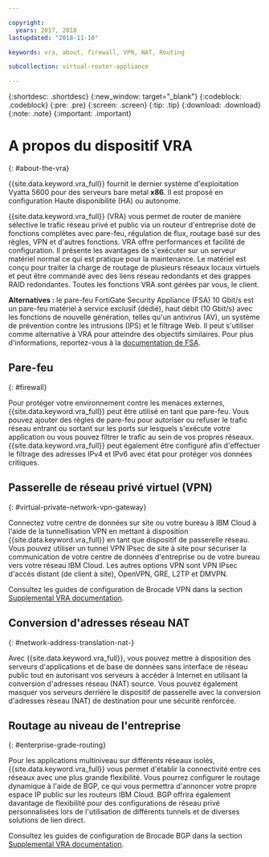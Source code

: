 ```yaml
---

copyright:
  years: 2017, 2018
lastupdated: "2018-11-10"

keywords: vra, about, firewall, VPN, NAT, Routing

subcollection: virtual-router-appliance

---
```


{:shortdesc: .shortdesc}
{:new_window: target="_blank"}
{:codeblock: .codeblock}
{:pre: .pre}
{:screen: .screen}
{:tip: .tip}
{:download: .download}
{:note: .note}
{:important: .important}

# A propos du dispositif VRA
{: #about-the-vra}

{{site.data.keyword.vra_full}} fournit le dernier système d'exploitation Vyatta 5600 pour des serveurs bare metal **x86**. Il est proposé en configuration Haute disponibilité (HA) ou autonome.

{{site.data.keyword.vra_full}} (VRA) vous permet de router de manière sélective le trafic réseau privé et public via un routeur d'entreprise doté de fonctions complètes avec pare-feu, régulation de flux, routage basé sur des règles, VPN et d'autres fonctions. VRA offre performances et facilité de configuration. Il présente les avantages de s'exécuter sur un serveur matériel normal ce qui est pratique pour la maintenance. Le matériel est conçu pour traiter la charge de routage de plusieurs réseaux locaux virtuels et peut être commandé avec des liens réseau redondants et des grappes RAID redondantes. Toutes les fonctions VRA sont gérées par vous, le client.

**Alternatives :** le pare-feu FortiGate Security Appliance (FSA) 10 Gbit/s est un pare-feu matériel à service exclusif (dédié), haut débit (10 Gbit/s) avec les fonctions de nouvelle génération, telles qu'un antivirus (AV), un système de prévention contre les intrusions (IPS) et le filtrage Web. Il peut s'utiliser comme alternative à VRA pour atteindre des objectifs similaires. Pour plus d'informations, reportez-vous à la [documentation de FSA](/docs/infrastructure/fortigate-10g?topic=fortigate-10g-getting-started).

## Pare-feu
{: #firewall}

Pour protéger votre environnement contre les menaces externes, {{site.data.keyword.vra_full}} peut être utilisé en tant que pare-feu. Vous pouvez ajouter des règles de pare-feu pour autoriser ou refuser le trafic réseau entrant ou sortant sur les ports sur lesquels s'exécute votre application ou vous pouvez filtrer le trafic au sein de vos propres réseaux. {{site.data.keyword.vra_full}} peut également être configuré afin d'effectuer le filtrage des adresses IPv4 et IPv6 avec état pour protéger vos données critiques.

## Passerelle de réseau privé virtuel (VPN)
{: #virtual-private-network-vpn-gateway}

Connectez votre centre de données sur site ou votre bureau à IBM Cloud à l'aide de la tunnellisation VPN en mettant à disposition {{site.data.keyword.vra_full}} en tant que dispositif de passerelle réseau. Vous pouvez utiliser un tunnel VPN IPsec de site à site pour sécuriser la communication de votre centre de données d'entreprise ou de votre bureau vers votre réseau IBM Cloud. Les autres options VPN sont VPN IPsec d'accès distant (de client à site), OpenVPN, GRE, L2TP et DMVPN.

Consultez les guides de configuration de Brocade VPN dans la section [Supplemental VRA documentation](/docs/infrastructure/virtual-router-appliance?topic=virtual-router-appliance-supplemental-vra-documentation).

## Conversion d'adresses réseau NAT
{: #network-address-translation-nat-}

Avec {{site.data.keyword.vra_full}}, vous pouvez mettre à disposition des serveurs d'applications et de base de données sans interface de réseau public tout en autorisant vos serveurs à accéder à Internet en utilisant la conversion d'adresses réseau (NAT) source. Vous pouvez également masquer vos serveurs derrière le dispositif de passerelle avec la conversion d'adresses réseau (NAT) de destination pour une sécurité renforcée.

## Routage au niveau de l'entreprise
{: #enterprise-grade-routing}

Pour les applications multiniveau sur différents réseaux isolés, {{site.data.keyword.vra_full}} vous permet d'établir la connectivité entre ces réseaux avec une plus grande flexibilité. Vous pourrez configurer le routage dynamique à l'aide de BGP, ce qui vous permettra d'annoncer votre propre espace IP public sur les routeurs IBM Cloud. BGP offrira également davantage de flexibilité pour des configurations de réseau privé personnalisées lors de l'utilisation de différents tunnels et de diverses solutions de lien direct.

Consultez les guides de configuration de Brocade BGP dans la section [Supplemental VRA documentation](/docs/infrastructure/virtual-router-appliance?topic=virtual-router-appliance-supplemental-vra-documentation).
